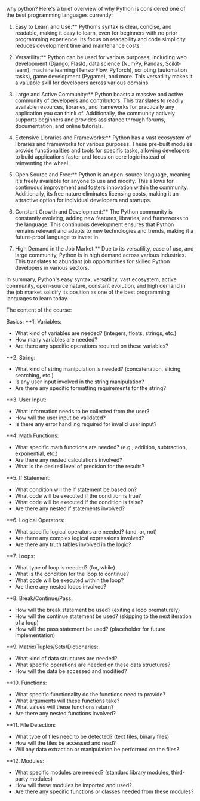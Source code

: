 why python?
Here's a brief overview of why Python is considered one of the best programming languages currently:

1. Easy to Learn and Use:** Python's syntax is clear, concise, and readable, making it easy to learn, even for beginners with no prior programming experience. Its focus on readability and code simplicity reduces development time and maintenance costs.

2. Versatility:** Python can be used for various purposes, including web development (Django, Flask), data science (NumPy, Pandas, Scikit-learn), machine learning (TensorFlow, PyTorch), scripting (automation tasks), game development (Pygame), and more. This versatility makes it a valuable skill for developers across various domains.

3. Large and Active Community:** Python boasts a massive and active community of developers and contributors. This translates to readily available resources, libraries, and frameworks for practically any application you can think of. Additionally, the community actively supports beginners and provides assistance through forums, documentation, and online tutorials.

4. Extensive Libraries and Frameworks:** Python has a vast ecosystem of libraries and frameworks for various purposes. These pre-built modules provide functionalities and tools for specific tasks, allowing developers to build applications faster and focus on core logic instead of reinventing the wheel.

5. Open Source and Free:** Python is an open-source language, meaning it's freely available for anyone to use and modify. This allows for continuous improvement and fosters innovation within the community. Additionally, its free nature eliminates licensing costs, making it an attractive option for individual developers and startups.

6. Constant Growth and Development:** The Python community is constantly evolving, adding new features, libraries, and frameworks to the language. This continuous development ensures that Python remains relevant and adapts to new technologies and trends, making it a future-proof language to invest in.

7. High Demand in the Job Market:** Due to its versatility, ease of use, and large community, Python is in high demand across various industries. This translates to abundant job opportunities for skilled Python developers in various sectors.

In summary, Python's easy syntax, versatility, vast ecosystem, active community, open-source nature, constant evolution, and high demand in the job market solidify its position as one of the best programming languages to learn today.

The content of the course:

Basics:
**1. Variables:
- What kind of variables are needed? (integers, floats, strings, etc.)
- How many variables are needed?
- Are there any specific operations required on these variables?

**2. String:
- What kind of string manipulation is needed? (concatenation, slicing, searching, etc.)
- Is any user input involved in the string manipulation?
- Are there any specific formatting requirements for the string?

**3. User Input:
- What information needs to be collected from the user?
- How will the user input be validated?
- Is there any error handling required for invalid user input?

**4. Math Functions:
- What specific math functions are needed? (e.g., addition, subtraction, exponential, etc.)
- Are there any nested calculations involved?
- What is the desired level of precision for the results?

**5. If Statement:
- What condition will the if statement be based on?
- What code will be executed if the condition is true?
- What code will be executed if the condition is false?
- Are there any nested if statements involved?

**6. Logical Operators:
- What specific logical operators are needed? (and, or, not)
- Are there any complex logical expressions involved?
- Are there any truth tables involved in the logic?

**7. Loops:
- What type of loop is needed? (for, while)
- What is the condition for the loop to continue?
- What code will be executed within the loop?
- Are there any nested loops involved?

**8. Break/Continue/Pass:
- How will the break statement be used? (exiting a loop prematurely)
- How will the continue statement be used? (skipping to the next iteration of a loop)
- How will the pass statement be used? (placeholder for future implementation)

**9. Matrix/Tuples/Sets/Dictionaries:
- What kind of data structures are needed?
- What specific operations are needed on these data structures?
- How will the data be accessed and modified?

**10. Functions:
- What specific functionality do the functions need to provide?
- What arguments will these functions take?
- What values will these functions return?
- Are there any nested functions involved?

**11. File Detection:
- What type of files need to be detected? (text files, binary files)
- How will the files be accessed and read?
- Will any data extraction or manipulation be performed on the files?

**12. Modules:
- What specific modules are needed? (standard library modules, third-party modules)
- How will these modules be imported and used?
- Are there any specific functions or classes needed from these modules?
